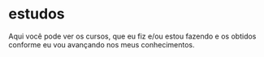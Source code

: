 # estudos
 Aqui você pode ver os cursos, que eu fiz e/ou estou fazendo e os obtidos conforme eu vou avançando nos meus conhecimentos.
